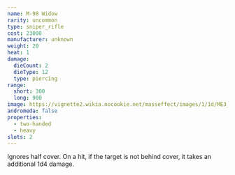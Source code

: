 ```yaml
---
name: M-98 Widow
rarity: uncommon
type: sniper_rifle
cost: 23000
manufacturer: unknown
weight: 20
heat: 1
damage:
  dieCount: 2
  dieType: 12
  type: piercing
range:
  short: 300
  long: 900
image: https://vignette2.wikia.nocookie.net/masseffect/images/1/1d/ME3_Widow_Sniper_Rifle.png/revision/latest?cb=20120317191850
andromeda: false
properties:
  - two-handed
  - heavy
slots: 2
---
```

Ignores half cover. On a hit, if the target is not behind cover, it takes an additional 1d4 
damage.